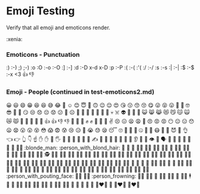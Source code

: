 # Emoji Testing  
Verify that all emoji and emoticons render. 

:xenia:

### Emoticons - Punctuation  

:) :-) ;) ;-) :o :O :-o :-O :] :-] :d :-D x-d x-D :p :-P :( :-(  :'( :/ :-/ :s :-s :| :-| :$ :-$ :-x <3 :+1: :-1:  

### Emoji - People (continued in test-emoticons2.md) 

:grinning: :smiley: :smile: :grin: :laughing: :satisfied: :sweat_smile: :joy: :rofl: :relaxed: :blush: :innocent: :slightly_smiling_face: :upside_down_face: :wink: :relieved: :heart_eyes: :kissing_heart: :kissing: :kissing_smiling_eyes: :kissing_closed_eyes: :yum: :stuck_out_tongue_winking_eye: :stuck_out_tongue_closed_eyes: :stuck_out_tongue: :money_mouth_face: :hugs: :nerd_face: :sunglasses: :clown_face: :cowboy_hat_face: :smirk: :unamused: :disappointed: :pensive: :worried: :confused: :slightly_frowning_face: :frowning_face: :imp: :japanese_ogre: :japanese_goblin: :hankey: :poop: :shit: :ghost: :skull: :skull_and_crossbones: :alien: :space_invader: :robot: :jack_o_lantern: :smiley_cat: :smile_cat: :joy_cat: :heart_eyes_cat: :smirk_cat: :kissing_cat: :scream_cat: :crying_cat_face: :pouting_cat: :open_hands: :raised_hands: :clap: :pray: :handshake: :+1: :thumbsup: :-1: :thumbsdown: :fist_oncoming: :facepunch: :punch: :fist_raised: :fist: :fist_left: :fist_right: :crossed_fingers: :v: :persevere: :confounded: :tired_face: :weary: :triumph: :angry: :rage: :pout: :no_mouth: :neutral_face: :expressionless: :hushed: :frowning: :anguished: :open_mouth: :astonished: :dizzy_face: :flushed: :scream: :fearful: :cold_sweat: :cry: :disappointed_relieved: :drooling_face: :sob: :sweat: :sleepy: :sleeping: :roll_eyes: :thinking: :lying_face: :grimacing: :zipper_mouth_face: :nauseated_face: :sneezing_face: :mask: :face_with_thermometer: :face_with_head_bandage: :smiling_imp: :metal: :ok_hand: :point_left: :point_right: :point_up_2: :point_down: :point_up: :hand: :raised_hand: :raised_back_of_hand: :raised_hand_with_fingers_splayed: :vulcan_salute: :wave: :call_me_hand: :muscle: :middle_finger: :fu: :writing_hand: :selfie: :nail_care: :ring: :lipstick: :kiss: :lips: :tongue: :ear: :nose: :footprints: :eye: :eyes: :speaking_head: :bust_in_silhouette: :busts_in_silhouette: :baby: :boy: :girl: :man: :woman: :blonde_woman: :blonde_man: :person_with_blond_hair: :older_man: :older_woman: :man_with_gua_pi_mao: :woman_with_turban: :man_with_turban: :policewoman: :policeman: :cop: :construction_worker_woman: :construction_worker_man: :construction_worker: :guardswoman: :guardsman: :female_detective: :male_detective: :detective: :woman_health_worker: :man_health_worker: :woman_farmer: :man_farmer: :woman_cook: :man_cook: :woman_student: :man_student: :woman_singer: :man_singer: :woman_teacher: :man_teacher: :woman_factory_worker: :man_factory_worker: :woman_technologist: :man_technologist: :woman_office_worker: :man_office_worker: :woman_mechanic: :man_mechanic: :woman_scientist: :man_scientist: :woman_artist: :man_artist: :woman_firefighter: :man_firefighter: :woman_pilot: :man_pilot: :woman_astronaut: :man_astronaut: :woman_judge: :man_judge: :mrs_claus: :santa: :princess: :prince: :bride_with_veil: :man_in_tuxedo: :angel: :pregnant_woman: :bowing_woman: :bowing_man: :bow: :tipping_hand_woman: :information_desk_person: :tipping_hand_man: :no_good_woman: :no_good: :ng_woman: :no_good_man: :ng_man: :ok_woman: :ok_man: :raising_hand_woman: :raising_hand: :raising_hand_man: :woman_facepalming: :man_facepalming: :woman_shrugging: :man_shrugging: :pouting_woman: :person_with_pouting_face: :pouting_man: :frowning_woman: :person_frowning: :frowning_man: :haircut_woman: :haircut: :haircut_man: :massage_woman: :massage: :massage_man: :business_suit_levitating: :dancer: :man_dancing: :dancing_women: :dancing_men: :walking_woman: :walking_man: :walking: :running_woman: :running_man: :runner: :running: :couple: :two_women_holding_hands: :two_men_holding_hands: :couple_with_heart_woman_man: :couple_with_heart: :couple_with_heart_woman_woman: :couple_with_heart_man_man:
